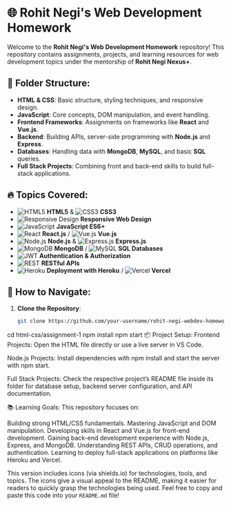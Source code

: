 # 🌐 Rohit Negi's Web Development Homework

Welcome to the **Rohit Negi's Web Development Homework** repository! This repository contains assignments, projects, and learning resources for web development topics under the mentorship of **Rohit Negi Nexus+**.

## 📁 Folder Structure:
- **HTML & CSS**: Basic structure, styling techniques, and responsive design.
- **JavaScript**: Core concepts, DOM manipulation, and event handling.
- **Frontend Frameworks**: Assignments on frameworks like **React** and **Vue.js**.
- **Backend**: Building APIs, server-side programming with **Node.js** and **Express**.
- **Databases**: Handling data with **MongoDB**, **MySQL**, and basic **SQL** queries.
- **Full Stack Projects**: Combining front and back-end skills to build full-stack applications.

## 🔥 Topics Covered:
- ![HTML5](https://img.shields.io/badge/HTML5-E34F26?style=flat&logo=html5&logoColor=white) **HTML5** & ![CSS3](https://img.shields.io/badge/CSS3-1572B6?style=flat&logo=css3&logoColor=white) **CSS3**
- ![Responsive Design](https://img.shields.io/badge/Responsive%20Design-FF6F61?style=flat&logo=responsive-design&logoColor=white) **Responsive Web Design**
- ![JavaScript](https://img.shields.io/badge/JavaScript-323330?style=flat&logo=javascript&logoColor=F7DF1E) **JavaScript ES6+**
- ![React](https://img.shields.io/badge/React-20232A?style=flat&logo=react&logoColor=61DAFB) **React.js** / ![Vue.js](https://img.shields.io/badge/Vue.js-35495E?style=flat&logo=vue.js&logoColor=4FC08D) **Vue.js**
- ![Node.js](https://img.shields.io/badge/Node.js-43853D?style=flat&logo=node.js&logoColor=white) **Node.js** & ![Express.js](https://img.shields.io/badge/Express.js-404D59?style=flat&logo=express&logoColor=white) **Express.js**
- ![MongoDB](https://img.shields.io/badge/MongoDB-4EA94B?style=flat&logo=mongodb&logoColor=white) **MongoDB** / ![MySQL](https://img.shields.io/badge/MySQL-4479A1?style=flat&logo=mysql&logoColor=white) **SQL Databases**
- ![JWT](https://img.shields.io/badge/Authentication-JWT-blue?style=flat&logo=json-web-tokens&logoColor=white) **Authentication & Authorization**
- ![REST](https://img.shields.io/badge/REST-API-FF4500?style=flat&logo=api&logoColor=white) **RESTful APIs**
- ![Heroku](https://img.shields.io/badge/Heroku-430098?style=flat&logo=heroku&logoColor=white) **Deployment with Heroku** / ![Vercel](https://img.shields.io/badge/Vercel-000000?style=flat&logo=vercel&logoColor=white) **Vercel**

## 📖 How to Navigate:
1. **Clone the Repository**:
   ```bash
   git clone https://github.com/your-username/rohit-negi-webdev-homework.git
cd html-css/assignment-1
npm install
npm start
📦 Project Setup:
Frontend Projects: Open the HTML file directly or use a live server in VS Code.

Node.js Projects: Install dependencies with npm install and start the server with npm start.

Full Stack Projects: Check the respective project’s README file inside its folder for database setup, backend server configuration, and API documentation.

📚 Learning Goals:
This repository focuses on:

Building strong
HTML/CSS fundamentals.
Mastering
JavaScript and DOM manipulation.
Developing skills in
React and
Vue.js for front-end development.
Gaining back-end development experience with
Node.js,
Express, and
MongoDB.
Understanding
REST APIs, CRUD operations, and
authentication.
Learning to
deploy full-stack applications on platforms like Heroku and Vercel.

This version includes icons (via shields.io) for technologies, tools, and topics. The icons give a visual appeal to the README, making it easier for readers to quickly grasp the technologies being used. Feel free to copy and paste this code into your `README.md` file!
